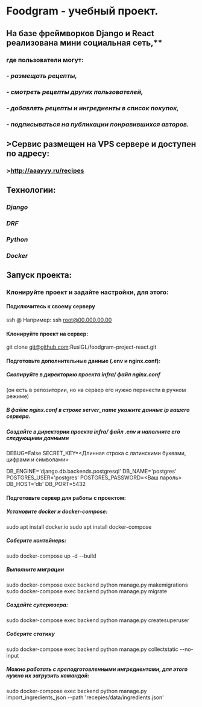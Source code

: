 # Foodgram - учебный проект.

## На базе фреймворков Django и React реализована мини социальная сеть,**
### **где пользователи могут:**
### ***- размещать рецепты,***
### ***- смотреть рецепты других пользователей,***
### ***- добавлять рецепты и ингредиенты в список покупок,***
### ***- подписываться на публикации понравившихся авторов.***

## >Сервис размещен на VPS сервере и доступен по адресу:
### >http://aaayyy.ru/recipes

## **Технологии:**

### ***Django***
### ***DRF***
### ***Python***
### ***Docker***

## Запуск проекта:

### Клонируйте проект и задайте настройки, для этого:

#### Подключитесь к своему серверу
ssh <server user>@<server IP>
Например: ssh root@00.000.00.00

#### Клонируйте проект на сервер:
git clone git@github.com:RuslGL/foodgram-project-react.git

#### Подготовьте дополнительные данные (.env и nginx.conf):

##### Скопируйте в директорию проекта infra/ файл nginx.conf 
(он есть в репозитории, но на сервер его нужно перенести в ручном режиме)

##### В файле nginx.conf в строке server_name укажите данные ip вашего сервера.

##### Создайте в директории проекта infra/ файл .env и наполните его следующими данными
DEBUG=False
SECRET_KEY=<Длинная строка с латинскими буквами, цифрами и символами>

DB_ENGINE='django.db.backends.postgresql'
DB_NAME='postgres'
POSTGRES_USER='postgres'
POSTGRES_PASSWORD=<Ваш пароль>
DB_HOST='db'
DB_PORT=5432

#### Подготовьте сервер для работы с проектом:

##### Установите docker и docker-compose:
sudo apt install docker.io 
sudo apt install docker-compose

##### Соберите контейнерs:

sudo docker-compose up -d --build

##### Выполните миграции
sudo docker-compose exec backend python manage.py makemigrations
sudo docker-compose exec backend python manage.py migrate

##### Создайте суперюзера:
sudo docker-compose exec backend python manage.py createsuperuser

##### Cоберите статику
sudo docker-compose exec backend python manage.py collectstatic --no-input

##### Можно работать с преподготовленными ингредиентами, для этого нужно их загрузить командой:

sudo docker-compose exec backend python manage.py import_ingredients_json --path 'recepies/data/ingredients.json'

